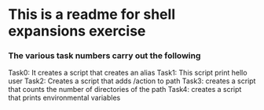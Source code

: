 # This is a readme for shell expansions exercise
### The various task numbers carry out the following
Task0: It creates a script that creates an alias
Task1: This script print hello user
Task2: Creates a script that adds /action to path
Task3: creates a script that counts the number of directories of the path
Task4: creates a script that prints environmental variables
